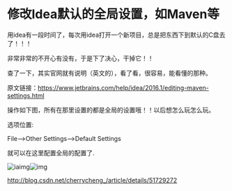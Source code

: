 # 修改Idea默认的全局设置，如Maven等

用idea有一段时间了，每次用idea打开一个新项目，总是把东西下到默认的C盘去了！！！

非常非常的不开心有没有，于是下了决心，干掉它！！

查了一下，其实官网就有说明（英文的），看了看，很容易，能看懂的那种。

原文链接：<https://www.jetbrains.com/help/idea/2016.1/editing-maven-settings.html>

操作如下图，所有在那里设置的都是全局的设置哦！！以后想怎么玩怎么玩。

选项位置:

File—>Other Settings—>Default Settings

就可以在这里配置全局的配置了.



![iaimg](http://img.blog.csdn.net/20160621181346867?watermark/2/text/aHR0cDovL2Jsb2cuY3Nkbi5uZXQv/font/5a6L5L2T/fontsize/400/fill/I0JBQkFCMA==/dissolve/70/gravity/SouthEast)![img](http://img.blog.csdn.net/20160621181358836?watermark/2/text/aHR0cDovL2Jsb2cuY3Nkbi5uZXQv/font/5a6L5L2T/fontsize/400/fill/I0JBQkFCMA==/dissolve/70/gravity/SouthEast)







http://blog.csdn.net/cherrycheng_/article/details/51729272